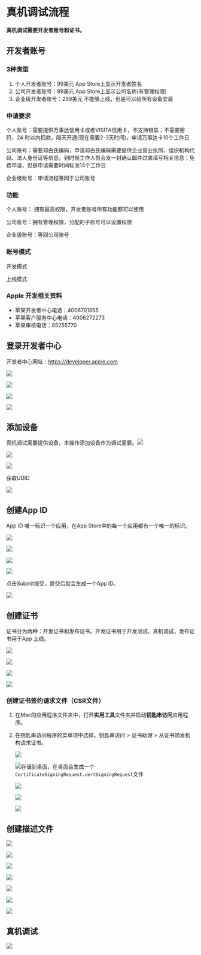 # 真机调试流程

**真机调试需要开发者账号和证书。**

## 开发者账号

### 3种类型

1. 个人开发者账号：99美元 App Store上显示开发者姓名
2. 公司开发者账号：99美元 App Store上显示公司名称(有管理权限)
3. 企业级开发者账号：299美元  不能够上线，但是可以给所有设备安装

### 申请要求

个人账号：需要提供万事达信用卡或者VISITA信用卡，不支持银联；不需要密码，24 时以内扣款，隔天开通(现在需要2-3天时间)，申请万事达卡10个工作日  

公司账号：需要邓白氏编码，申请邓白氏编码需要提供企业营业执照、组织机构代 码、法人身份证等信息，到时候工作人员会发一封确认邮件过来填写相关信息；免费申请，但是申请需要时间标准14个工作日

企业级账号：申请流程等同于公司账号

### 功能

个人账号： 拥有最高权限，开发者账号所有功能都可以使用 

公司账号：拥有管理权限，分配的子账号可以设置权限

企业级账号：等同公司账号

### 账号模式

开发模式

上线模式

### Apple 开发相关资料

- 苹果开发者中心电话：4006701855
- 苹果客户服务中心电话：4006272273
- 苹果审核电话：85255770

## 登录开发者中心

开发者中心网址：<https://developer.apple.com>

![](http://7xooko.com1.z0.glb.clouddn.com/Snip20160222_1.png)

![](http://7xooko.com1.z0.glb.clouddn.com/Snip20160222_3.png)

![](http://7xooko.com1.z0.glb.clouddn.com/Snip20160222_5.png)

![](http://7xooko.com1.z0.glb.clouddn.com/Snip20160222_10.png)

## 添加设备

真机调试需要提供设备，本操作添加设备作为调试需要。![](http://7xooko.com1.z0.glb.clouddn.com/Snip20160222_13.png)

![](http://7xooko.com1.z0.glb.clouddn.com/Snip20160222_14.png)

![](http://7xooko.com1.z0.glb.clouddn.com/Snip20160222_15.png)

获取UDID

![](http://7xooko.com1.z0.glb.clouddn.com/Snip20160222_18.png)

## 创建App ID

App ID 唯一标识一个应用，在App Store中的每一个应用都有一个唯一的标识。

![](http://7xooko.com1.z0.glb.clouddn.com/Snip20160222_20.png)

![](http://7xooko.com1.z0.glb.clouddn.com/Snip20160222_21.png)

![](http://7xooko.com1.z0.glb.clouddn.com/Snip20160222_23.png)

![](http://7xooko.com1.z0.glb.clouddn.com/Snip20160222_24.png)

点击Submit提交，提交后就会生成一个App ID。

![](http://7xooko.com1.z0.glb.clouddn.com/Snip20160222_25.png)

## 创建证书

证书分为两种：开发证书和发布证书。开发证书用于开发测试、真机调试，发布证书用于App 上线。

![](http://7xooko.com1.z0.glb.clouddn.com/Snip20160222_26.png)

![](http://7xooko.com1.z0.glb.clouddn.com/Snip20160222_27.png)

![](http://7xooko.com1.z0.glb.clouddn.com/Snip20160222_28.png)

![](http://7xooko.com1.z0.glb.clouddn.com/Snip20160222_30.png)

### 创建证书签约请求文件（CSR文件）

1. 在Mac的应用程序文件夹中，打开**实用工具**文件夹并启动**钥匙串访问**应用程序。

2. 在钥匙串访问程序的菜单项中选择，钥匙串访问 > 证书助理 > 从证书颁发机构请求证书。

   ![](http://7xooko.com1.z0.glb.clouddn.com/Snip20160222_32.png)

   ![](http://7xooko.com1.z0.glb.clouddn.com/Snip20160222_34.png)存储到桌面，在桌面会生成一个`CertificateSigningRequest.certSigningRequest`文件

   ![](http://7xooko.com1.z0.glb.clouddn.com/Snip20160222_37.png)

   ![](http://7xooko.com1.z0.glb.clouddn.com/Snip20160222_38.png)

   ![](http://7xooko.com1.z0.glb.clouddn.com/Snip20160222_39.png)

## 创建描述文件

![](http://7xooko.com1.z0.glb.clouddn.com/Snip20160223_1.png)

![](http://7xooko.com1.z0.glb.clouddn.com/Snip20160223_2.png)

![](http://7xooko.com1.z0.glb.clouddn.com/Snip20160223_3.png)

![](http://7xooko.com1.z0.glb.clouddn.com/Snip20160223_4.png)

![](http://7xooko.com1.z0.glb.clouddn.com/Snip20160223_5.png)

![](http://7xooko.com1.z0.glb.clouddn.com/Snip20160223_6.png)

![](http://7xooko.com1.z0.glb.clouddn.com/Snip20160223_7.png)

## 真机调试

![](http://7xooko.com1.z0.glb.clouddn.com/Snip20160223_8.png)